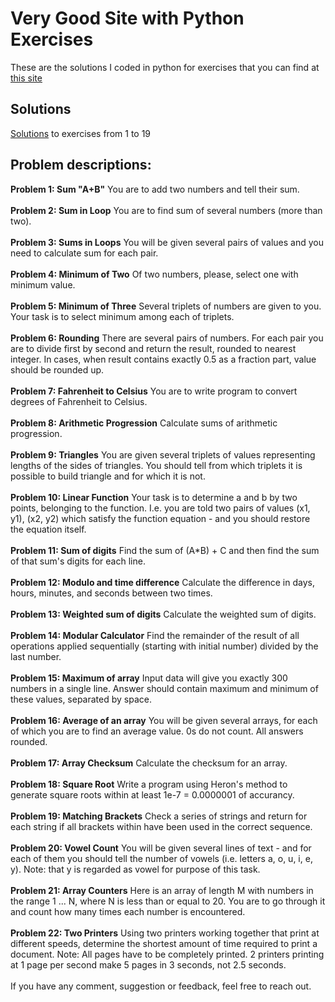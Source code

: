 # Very Good Site with Python Exercises
These are the solutions I coded in python for exercises that you can find at
[this site](http://www.codeabbey.com/)
## Solutions
[Solutions](https://github.com/joisaac/exercises-python-solutions/blob/main/exercises-1-to-19.py) to exercises from 1 to 19
## **Problem descriptions:**
**Problem 1: Sum "A+B"**
You are to add two numbers and tell their sum.
<br/>
<br/>
**Problem 2: Sum in Loop**
You are to find sum of several numbers (more than two).
<br/>
<br/>
**Problem 3: Sums in Loops**
You will be given several pairs of values and you need to calculate sum for each pair.
<br/>
<br/>
**Problem 4: Minimum of Two**
Of two numbers, please, select one with minimum value.
<br/>
<br/>
**Problem 5: Minimum of Three**
Several triplets of numbers are given to you. Your task is to select minimum among each of triplets.
<br/>
<br/>
**Problem 6: Rounding**
There are several pairs of numbers. For each pair you are to divide first by second and return the result, rounded to nearest integer. In cases, when result contains exactly 0.5 as a fraction part, value should be rounded up.
<br/>
<br/>
**Problem 7: Fahrenheit to Celsius**
You are to write program to convert degrees of Fahrenheit to Celsius.
<br/>
<br/>
**Problem 8: Arithmetic Progression**
Calculate sums of arithmetic progression.
<br/>
<br/>
**Problem 9: Triangles**
You are given several triplets of values representing lengths of the sides of triangles. You should tell from which triplets it is possible to build triangle and for which it is not.
<br/>
<br/>
**Problem 10: Linear Function**
Your task is to determine a and b by two points, belonging to the function. I.e. you are told two pairs of values (x1, y1), (x2, y2) which satisfy the function equation - and you should restore the equation itself.
<br/>
<br/>
**Problem 11: Sum of digits**
Find the sum of (A\*B) + C and then find the sum of that sum's digits for each line.
<br/>
<br/>
**Problem 12: Modulo and time difference**
Calculate the difference in days, hours, minutes, and seconds between two times.
<br/>
<br/>
**Problem 13: Weighted sum of digits**
Calculate the weighted sum of digits.
<br/>
<br/>
**Problem 14: Modular Calculator**
Find the remainder of the result of all operations applied sequentially (starting with initial number) divided by the last number.
<br/>
<br/>
**Problem 15: Maximum of array**
Input data will give you exactly 300 numbers in a single line. Answer should contain maximum and minimum of these values, separated by space.
<br/>
<br/>
**Problem 16: Average of an array**
You will be given several arrays, for each of which you are to find an average value. 0s do not count. All answers rounded.
<br/>
<br/>
**Problem 17: Array Checksum**
Calculate the checksum for an array.
<br/>
<br/>
**Problem 18: Square Root**
Write a program using Heron's method to generate square roots within at least 1e-7 = 0.0000001 of accurancy.
<br/>
<br/>
**Problem 19: Matching Brackets**
Check a series of strings and return for each string if all brackets within have been used in the correct sequence.
<br/>
<br/>
**Problem 20: Vowel Count**
You will be given several lines of text - and for each of them you should tell the number of vowels (i.e. letters a, o, u, i, e, y). Note: that y is regarded as vowel for purpose of this task.
<br/>
<br/>
**Problem 21: Array Counters**
Here is an array of length M with numbers in the range 1 ... N, where N is less than or equal to 20. You are to go through it and count how many times each number is encountered.
<br/>
<br/>
**Problem 22: Two Printers**
Using two printers working together that print at different speeds, determine the shortest amount of time required to print a document. Note: All pages have to be completely printed. 2 printers printing at 1 page per second make 5 pages in 3 seconds, not 2.5 seconds.
<br/>
<br/>
If you have any comment, suggestion or feedback, feel free to reach out.
